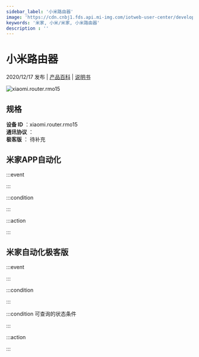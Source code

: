 ```yaml
---
sidebar_label: '小米路由器'
image: 'https://cdn.cnbj1.fds.api.mi-img.com/iotweb-user-center/developer_16790489951856l1HdIBY.png?GalaxyAccessKeyId=AKVGLQWBOVIRQ3XLEW&Expires=9223372036854775807&Signature=XUWgQJqt039dAGDrCxjzyrYTtBs='
keywords: '米家, 小米/米家, 小米路由器'
description : ''
---
```

# 小米路由器

2020/12/17 发布 | [产品百科](https://home.mi.com/webapp/content/baike/product/index.html?model=xiaomi.router.rmo15/) | [说明书](https://home.mi.com/views/introduction.html?model=xiaomi.router.rmo15&region=cn)

![xiaomi.router.rmo15](https://cdn.cnbj1.fds.api.mi-img.com/iotweb-user-center/developer_16790489951856l1HdIBY.png?GalaxyAccessKeyId=AKVGLQWBOVIRQ3XLEW&Expires=9223372036854775807&Signature=XUWgQJqt039dAGDrCxjzyrYTtBs=)

## 规格  
> 
**设备 ID** ：xiaomi.router.rmo15  
**通讯协议** ：  
**极客版**  ： 待补充 


## 米家APP自动化  

:::event  

:::

:::condition  

:::

:::action   

:::

## 米家自动化极客版  

:::event  

:::

:::condition  

:::

:::condition 可查询的状态条件  

:::

:::action  

:::

        
